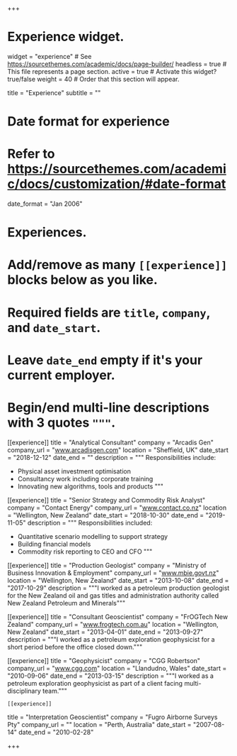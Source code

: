 +++
# Experience widget.
widget = "experience"  # See https://sourcethemes.com/academic/docs/page-builder/
headless = true  # This file represents a page section.
active = true  # Activate this widget? true/false
weight = 40  # Order that this section will appear.

title = "Experience"
subtitle = ""

# Date format for experience
#   Refer to https://sourcethemes.com/academic/docs/customization/#date-format
date_format = "Jan 2006"

# Experiences.
#   Add/remove as many `[[experience]]` blocks below as you like.
#   Required fields are `title`, `company`, and `date_start`.
#   Leave `date_end` empty if it's your current employer.
#   Begin/end multi-line descriptions with 3 quotes `"""`.
[[experience]]
  title = "Analytical Consultant"
  company = "Arcadis Gen"
  company_url = "www.arcadisgen.com"
  location = "Sheffield, UK"
  date_start = "2018-12-12"
  date_end = ""
  description = """
  Responsibilities include:
  
  * Physical asset investment optimisation
  * Consultancy work including corporate training
  * Innovating new algorithms, tools and products
  """

[[experience]]
  title = "Senior Strategy and Commodity Risk Analyst"
  company = "Contact Energy"
  company_url = "www.contact.co.nz"
  location = "Wellington, New Zealand"
  date_start = "2018-10-30"
  date_end = "2019-11-05"
  description = """
  Responsibilities included:
  
  * Quantitative scenario modelling to support strategy
  * Building financial models
  * Commodity risk reporting to CEO and CFO
 """

[[experience]]
  title = "Production Geologist"
  company = "Ministry of Business Innovation & Employment"
  company_url = "www.mbie.govt.nz"
  location = "Wellington, New Zealand"
  date_start = "2013-10-08"
  date_end = "2017-10-29"
  description = """I worked as a petroleum production geologist for the New Zealand oil and gas titles and administration authority called New Zealand Petroleum and Minerals"""
  
  [[experience]]
  title = "Consultant Geoscientist"
  company = "FrOGTech New Zealand"
  company_url = "www.frogtech.com.au"
  location = "Wellington, New Zealand"
  date_start = "2013-04-01"
  date_end = "2013-09-27"
  description = """I worked as a petroleum exploration geophysicist for a short period before the office closed down."""
  
  [[experience]]
  title = "Geophysicist"
  company = "CGG Robertson"
  company_url = "www.cgg.com"
  location = "Llandudno, Wales"
  date_start = "2010-09-06"
  date_end = "2013-03-15"
  description = """I worked as a petroleum exploration geophysicist as part of a client facing multi-disciplinary team."""
  
    [[experience]]
  title = "Interpretation Geoscientist"
  company = "Fugro Airborne Surveys Pty"
  company_url = ""
  location = "Perth, Australia"
  date_start = "2007-08-14"
  date_end = "2010-02-28"
  
+++
